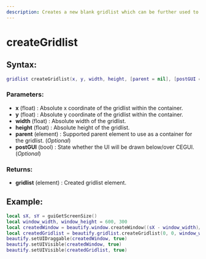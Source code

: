 ```yaml
---
description: Creates a new blank gridlist which can be further used to list your datas.
---
```


# createGridlist

## **Syntax:**

```lua
gridlist createGridlist(x, y, width, height, [parent = nil], [postGUI = false])
```

### **Parameters:**

* **x** \(float\) : Absolute x coordinate of the gridlist within the container.
* **y** \(float\) : Absolute y coordinate of the gridlist within the container.
* **width** \(float\) : Absolute width of the gridlist.
* **height** \(float\) : Absolute height of the gridlist.
* **parent** \(element\) : Supported parent element to use as a container for the gridlist. \(_Optional_\)
* **postGUI** \(bool\) : State whether the UI will be drawn below/over CEGUI. \(_Optional_\)

### **Returns:**

* **gridlist** \(element\) : Created gridlist element.

## **Example:**

```lua
local sX, sY = guiGetScreenSize()
local window_width, window_height = 600, 300
local createdWindow = beautify.window.createWindow((sX - window_width)/2, (sY - window_height)/2, window_width, window_height, "Window #1", nil, false)
local createdGridlist = beautify.gridlist.createGridlist(0, 0, window_width, window_height, createdWindow, false)
beautify.setUIDraggable(createdWindow, true)
beautify.setUIVisible(createdWindow, true)
beautify.setUIVisible(createdGridlist, true)
```

